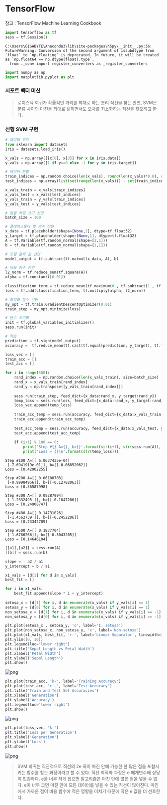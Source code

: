 
# TensorFlow

참고 : TensorFlow Machine Learning Cookbook


```python
import tensorflow as tf
sess = tf.Session()
```

    C:\Users\GIGABYTE\Anaconda3\lib\site-packages\h5py\__init__.py:36: FutureWarning: Conversion of the second argument of issubdtype from `float` to `np.floating` is deprecated. In future, it will be treated as `np.float64 == np.dtype(float).type`.
      from ._conv import register_converters as _register_converters
    


```python
import numpy as np
import matplotlib.pyplot as plt
```

### 서포트 벡터 머신
> 로지스틱 회귀가 확률적인 거리를 최대로 하는 분리 직선을 찾는 반면, SVM은 분류 사이의 마진을 최대로 넓히면서도 오차를 최소화하는 직선을 찾으려고 한다.

### 선형 SVM 구현


```python
# 데이터 로드
from sklearn import datasets
iris = datasets.load_iris()

x_vals = np.array([[x[0], x[3]] for x in iris.data])
y_vals = np.array([1 if y==0 else -1 for y in iris.target])
```


```python
# 데이터 분할
train_indices = np.random.choice(len(x_vals), round(len(x_vals)*0.8), replace=False)
test_indices = np.array(list(set(range(len(x_vals))) - set(train_indices)))

x_vals_train = x_vals[train_indices]
x_vals_test = x_vals[test_indices]
y_vals_train = y_vals[train_indices]
y_vals_test = y_vals[test_indices]
```


```python
# 일괄 작업 크기 선언
batch_size = 100
```


```python
# 플레이스홀더 및 변수 선언
x_data = tf.placeholder(shape=[None,2], dtype=tf.float32)
y_target = tf.placeholder(shape=[None,1], dtype=tf.float32)
A = tf.Variable(tf.random_normal(shape=[2,1]))
b = tf.Variable(tf.random_normal(shape=[1,1]))
```


```python
# 모델 출력 값 선언
model_output = tf.subtract(tf.matmul(x_data, A), b)
```


```python
# 비용 함수 선언
l2_norm = tf.reduce_sum(tf.square(A))
alpha = tf.constant([0.01])

classification_term = tf.reduce_mean(tf.maximum(0., tf.subtract(1., tf.multiply(model_output, y_target))))
loss = tf.add(classification_term, tf.multiply(alpha, l2_norm))
```


```python
# 최적화 함수 선언
my_opt = tf.train.GradientDescentOptimizer(0.01)
train_step = my_opt.minimize(loss)
```


```python
# 변수 초기화
init = tf.global_variables_initializer()
sess.run(init)
```


```python
# 학습
prediction = tf.sign(model_output)
accuracy =  tf.reduce_mean(tf.cast(tf.equal(prediction, y_target), tf.float32))

loss_vec = []
train_acc = []
test_acc = []

for i in range(500):
    rand_index = np.random.choice(len(x_vals_train), size=batch_size)
    rand_x = x_vals_train[rand_index]
    rand_y = np.transpose([y_vals_train[rand_index]])
    
    sess.run(train_step, feed_dict={x_data:rand_x, y_target:rand_y})
    temp_loss = sess.run(loss, feed_dict={x_data:rand_x, y_target:rand_y})
    loss_vec.append(temp_loss)
    
    train_acc_temp = sess.run(accuracy, feed_dict={x_data:x_vals_train, y_target:np.transpose([y_vals_train])})
    train_acc.append(train_acc_temp)
    
    test_acc_temp = sess.run(accuracy, feed_dict={x_data:x_vals_test, y_target:np.transpose([y_vals_test])})
    test_acc.append(test_acc_temp)
    
    if (i+1) % 100 == 0:
        print('Step #{} A={}, b={}'.format(str(i+1), str(sess.run(A)), str(sess.run(b))))
        print('Loss = {}\n'.format(str(temp_loss)))
```

    Step #100 A=[[ 6.0637435e-04]
     [-7.6941919e-01]], b=[[-0.06852062]]
    Loss = [0.42902255]
    
    Step #200 A=[[ 0.06180703]
     [-0.99984956]], b=[[-0.12782063]]
    Loss = [0.36587998]
    
    Step #300 A=[[ 0.09287994]
     [-1.2332495 ]], b=[[-0.1847206]]
    Loss = [0.24908747]
    
    Step #400 A=[[ 0.14731026]
     [-1.4562739 ]], b=[[-0.2452206]]
    Loss = [0.23342709]
    
    Step #500 A=[[ 0.1837704]
     [-1.6766266]], b=[[-0.3043205]]
    Loss = [0.14646104]
    
    


```python
[[a1],[a2]] = sess.run(A)
[[b]] = sess.run(b)

slope = - a2 / a1
y_intercept = b / a1

x1_vals = [d[1] for d in x_vals]
best_fit = []

for i in x1_vals:
    best_fit.append(slope * i + y_intercept)
    
setosa_x = [d[1] for i, d in enumerate(x_vals) if y_vals[i] == 1]
setosa_y = [d[0] for i, d in enumerate(x_vals) if y_vals[i] == 1]
non_setosa_x = [d[1] for i, d in enumerate(x_vals) if y_vals[i] == -1]
non_setosa_y = [d[0] for i, d in enumerate(x_vals) if y_vals[i] == -1]
```


```python
plt.plot(setosa_x , setosa_y, 'o', label='I. setosa')
plt.plot(non_setosa_x, non_setosa_y, 'x', label='Non-setosa')
plt.plot(x1_vals, best_fit, 'r-', label='Linear Separator', linewidth=3)
plt.ylim([0, 10])
plt.legend(loc='lower right')
plt.title('Sepal Length vs Petal Width')
plt.xlabel('Petal Width')
plt.ylabel('Sepal Length')
plt.show()
```


![png](output_16_0.png)



```python
plt.plot(train_acc, 'k-', label='Training Accuracy')
plt.plot(test_acc, 'r--', label='Test Accuracy')
plt.title('Train and Test Set Accuracies')
plt.xlabel('Generation')
plt.ylabel('Accuracy')
plt.legend(loc='lower right')
plt.show()
```


![png](output_17_0.png)



```python
plt.plot(loss_vec, 'k-')
plt.title('Loss per Generation')
plt.xlabel('Generation')
plt.ylabel('Loss')
plt.show()
```


![png](output_18_0.png)


> SVM 회귀는 직관적으로 직선의 2e 폭이 마진 안에 가능한 한 많은 점을 포함시키는 함수를 찾는 과정이라고 할 수 있다. 
> 직선 최적화 과정은 e 매개변수에 상당히 민감하다. 
> e을 너무 작게 잡으면 알고리즘은 마진 안에 많은 점을 넣을 수 없다. 
> e이 너무 크면 마진 안에 모든 데이터를 넣을 수 있는 직선이 많아진다. 
> 마진에서 가까운 점이 비용 함수에 적은 영향을 미치기 때문에 작은 e 값을 더 선호한다.

